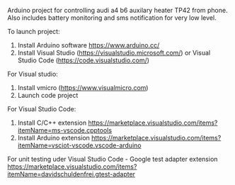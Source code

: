 Arduino project for controlling audi a4 b6 auxilary heater TP42 from phone.
Also includes battery monitoring and sms notification for very low level.

To launch project:
1) Install Arduino software https://www.arduino.cc/
2) Install Visual Studio (https://visualstudio.microsoft.com/) or Visual Studio Code (https://code.visualstudio.com/)

For Visual studio:
1) Install vmicro (https://www.visualmicro.com)
2) Launch code project

For Visual Studio Code:
1) Install C/C++ extension https://marketplace.visualstudio.com/items?itemName=ms-vscode.cpptools
2) Install Arduino extension https://marketplace.visualstudio.com/items?itemName=vsciot-vscode.vscode-arduino

For unit testing uder Visual Studio Code - Google test adapter extension https://marketplace.visualstudio.com/items?itemName=davidschuldenfrei.gtest-adapter
